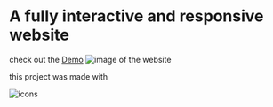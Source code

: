 <h1>A fully interactive and responsive website</h1>
check out the <a href="https://nex-gen-soulutions.vercel.app/">Demo</a>
<img href="" alt="image of the website">
<p>this project was made with</p>
<img src="https://skillicons.dev/icons?i=svelte,vite,tailwindcss,html,javascript" alt="icons"/>
